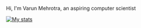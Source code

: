 Hi, I'm Varun Mehrotra, an aspiring computer scientist

[![My stats](https://github-readme-stats.vercel.app/api?username=vmehrotra50)](https://github.com/anuraghazra/github-readme-stats)

